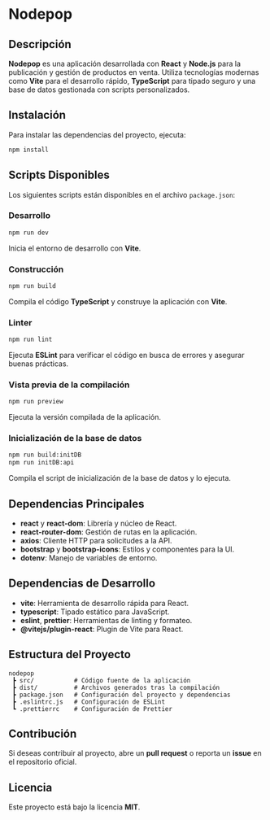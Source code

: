 # Nodepop

## Descripción
**Nodepop** es una aplicación desarrollada con **React** y **Node.js** para la publicación y gestión de productos en venta. Utiliza tecnologías modernas como **Vite** para el desarrollo rápido, **TypeScript** para tipado seguro y una base de datos gestionada con scripts personalizados.

## Instalación
Para instalar las dependencias del proyecto, ejecuta:
```sh
npm install
```

## Scripts Disponibles
Los siguientes scripts están disponibles en el archivo `package.json`:

### Desarrollo
```sh
npm run dev
```
Inicia el entorno de desarrollo con **Vite**.

### Construcción
```sh
npm run build
```
Compila el código **TypeScript** y construye la aplicación con **Vite**.

### Linter
```sh
npm run lint
```
Ejecuta **ESLint** para verificar el código en busca de errores y asegurar buenas prácticas.

### Vista previa de la compilación
```sh
npm run preview
```
Ejecuta la versión compilada de la aplicación.

### Inicialización de la base de datos
```sh
npm run build:initDB
npm run initDB:api
```
Compila el script de inicialización de la base de datos y lo ejecuta.

## Dependencias Principales
- **react** y **react-dom**: Librería y núcleo de React.
- **react-router-dom**: Gestión de rutas en la aplicación.
- **axios**: Cliente HTTP para solicitudes a la API.
- **bootstrap** y **bootstrap-icons**: Estilos y componentes para la UI.
- **dotenv**: Manejo de variables de entorno.

## Dependencias de Desarrollo
- **vite**: Herramienta de desarrollo rápida para React.
- **typescript**: Tipado estático para JavaScript.
- **eslint**, **prettier**: Herramientas de linting y formateo.
- **@vitejs/plugin-react**: Plugin de Vite para React.

## Estructura del Proyecto
```
nodepop
 ┣ src/           # Código fuente de la aplicación
 ┣ dist/          # Archivos generados tras la compilación
 ┣ package.json   # Configuración del proyecto y dependencias
 ┣ .eslintrc.js   # Configuración de ESLint
 ┗ .prettierrc    # Configuración de Prettier
```

## Contribución
Si deseas contribuir al proyecto, abre un **pull request** o reporta un **issue** en el repositorio oficial.

## Licencia
Este proyecto está bajo la licencia **MIT**.
